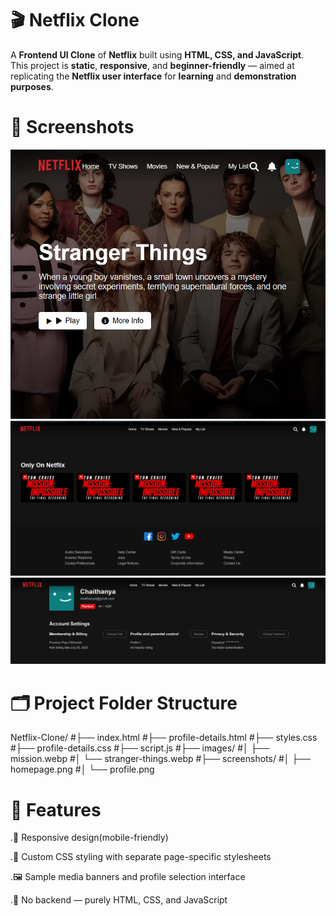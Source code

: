 # 🎬 **Netflix Clone**

A **Frontend UI Clone** of **Netflix** built using **HTML, CSS, and JavaScript**.  
This project is **static**, **responsive**, and **beginner-friendly** — aimed at replicating the **Netflix user interface** for **learning** and **demonstration purposes**.

# 🔗 **Screenshots**

![image alt](https://github.com/SuddamallaChaitanya/NETFLIX-CLONE/blob/29284999746915b28797a96be07249cf1c3ba277/Screenshot%202025-06-12%20214041.png)
![image alt](https://github.com/SuddamallaChaitanya/NETFLIX-CLONE/blob/d87ccf0c74835c243a6ff94b5ce4cc064112254b/Screenshot%202025-06-12%20205257.png)
![image alt](https://github.com/SuddamallaChaitanya/NETFLIX-CLONE/blob/5a6c9f4bffa373be3273dbec600c15819b3f9ecf/Screenshot%202025-06-12%20205354.png)

 # 🗂 **Project Folder Structure**
 
Netflix-Clone/
#├── index.html
#├── profile-details.html
#├── styles.css
#├── profile-details.css
#├── script.js
#├── images/
#│   ├── mission.webp
#│   └── stranger-things.webp
#├── screenshots/
#│   ├── homepage.png
#│   └── profile.png


# 🧾 **Features**

.📱 Responsive design(mobile-friendly)

.🎨 Custom CSS styling with separate page-specific stylesheets

.🖼 Sample media banners and profile selection interface

.🔧 No backend — purely HTML, CSS, and JavaScript


